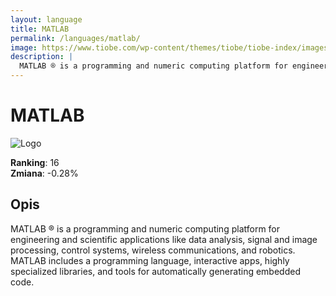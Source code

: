 ```yaml
---
layout: language
title: MATLAB
permalink: /languages/matlab/
image: https://www.tiobe.com/wp-content/themes/tiobe/tiobe-index/images/MATLAB.png
description: |
  MATLAB ® is a programming and numeric computing platform for engineering and scientific applications like data analysis, signal and image processing, control systems, wireless communications, and robotics. MATLAB includes a programming language, interactive apps, highly specialized libraries, and tools for automatically generating embedded code.
---
```


# MATLAB

![Logo](https://www.tiobe.com/wp-content/themes/tiobe/tiobe-index/images/MATLAB.png)

**Ranking**: 16  
**Zmiana**: -0.28%    

## Opis

MATLAB ® is a programming and numeric computing platform for engineering and scientific applications like data analysis, signal and image processing, control systems, wireless communications, and robotics. MATLAB includes a programming language, interactive apps, highly specialized libraries, and tools for automatically generating embedded code.
